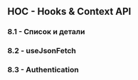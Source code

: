 ## HOC - Hooks & Context API

### 8.1 - Список и детали
### 8.2 - useJsonFetch
### 8.3 - Authentication
